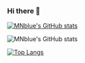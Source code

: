 ### Hi there 👋

[![MNblue's GitHub stats](https://github-readme-stats.vercel.app/api?username=MNBlue)](https://github.com/MNblue/github-readme-stats)


![MNblue's GitHub stats](https://github-readme-stats.vercel.app/api?username=MNblue&show_icons=true)

[![Top Langs](https://github-readme-stats.vercel.app/api/top-langs/?username=MNblue&layout=compact)](https://github.com/MNblue/github-readme-stats)

<!--
**MNblue/MNblue** is a ✨ _special_ ✨ repository because its `README.md` (this file) appears on your GitHub profile.

Here are some ideas to get you started:

- 🔭 I’m currently working on ...
- 🌱 I’m currently learning ...
- 👯 I’m looking to collaborate on ...
- 🤔 I’m looking for help with ...
- 💬 Ask me about ...
- 📫 How to reach me: ...
- 😄 Pronouns: ...
- ⚡ Fun fact: ...
-->
